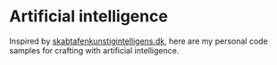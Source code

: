 # Artificial intelligence 

Inspired by [skabtafenkunstigintelligens.dk](https://skabtafenkunstigintelligens.dk/), here are my personal code samples for crafting with artificial intelligence.

